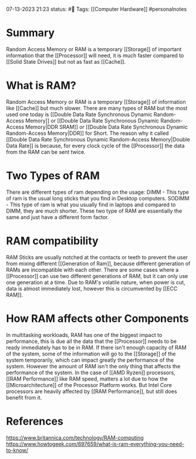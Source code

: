07-13-2023 21:23
status: #📝 
Tags: [[Computer Hardware]] #personalnotes 

# Summary 
Random Access Memory or RAM is a temporary [[Storage]] of important information that the [[Processor]] will need, it is much faster compared to [[Solid State Drives]] but not as fast as [[Cache]].

# What is RAM? 
Random Access Memory or RAM is a temporary [[Storage]] of information like [[Cache]] but much slower. There are many types of RAM but the most used one today is [[Double Data Rate Synchronous Dynamic Random-Access Memory]] or [[Double Data Rate Synchronous Dynamic Random-Access Memory|DDR SRAM]] or [[Double Data Rate Synchronous Dynamic Random-Access Memory|DDR]] for Short. The reason why it called [[Double Data Rate Synchronous Dynamic Random-Access Memory|Double Data Rate]] is because, for every clock cycle of the [[Processor]] the data from the RAM can be sent twice.

# Two Types of RAM
There are different types of ram depending on the usage:
DIMM - This type of ram is the usual long sticks that you find in Desktop computers. 
SODIMM - This type of ram is what you usually find in laptops and compared to DIMM, they are much shorter.
These two type of RAM are essentially the same and just have a different form factor.

# RAM compatibility
RAM Sticks are usually notched at the contacts or teeth to prevent the user from mixing different [[Generation of Ram]], because different generation of RAMs are incompatible with each other. There are some cases where a [[Processor]] can use two different generations of RAM, but it can only use one generation at a time. Due to RAM's volatile nature, when power is cut, data is almost immediately lost, however this is circumvented by [[ECC RAM]]. 

# How RAM affects other Components
In multitasking workloads, RAM has one of the biggest impact to performance, this is due all the data that the [[Processor]] needs to be ready immediately has to be in RAM. If there isn't enough capacity of RAM of the system, some of the information will go to the [[Storage]] of the system temporarily, which can impact greatly the performance of the system. However the amount of RAM isn't the only thing that affects the performance of the system. In the case of [[AMD Ryzen]] processors, [[RAM Performance]] like RAM speed, matters a lot due to how the [[Microarchitecture]] of the Processor Platform works. But Intel Core processors are heavily affected by [[RAM Performance]], but still does benefit from it.

# References
https://www.britannica.com/technology/RAM-computing
https://www.howtogeek.com/697659/what-is-ram-everything-you-need-to-know/